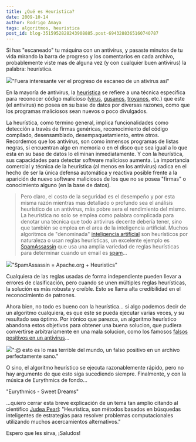 ```yaml
---
title: ¿Qué es Heurística?
date: 2009-10-14
author: Rodrigo Amaya
tags: algoritmos, heuristica
post_id: blog-3515952828243908885.post-6943288365160740787
---
```


Si has "escaneado" tu máquina con un antivirus, y pasaste minutos de tu vida mirando la barra de progreso y los comentarios en cada archivo, probablemente viste mas de alguna vez (y con cualquier buen antivirus) la palabra: heurística.

[![](http://4.bp.blogspot.com/_ayvorITawE4/StaLNqjxc3I/AAAAAAAACMY/PGHIFcanHw8/s320/searchradarpc.jpg)](http://4.bp.blogspot.com/_ayvorITawE4/StaLNqjxc3I/AAAAAAAACMY/PGHIFcanHw8/s1600-h/searchradarpc.jpg)"Fuera interesante ver el progreso de escaneo de un ativirus así"

En la mayoría de antivirus, la [heurística](http://es.wikipedia.org/wiki/Heur%C3%ADstica_%28inform%C3%A1tica%29) se refiere a una técnica especifica para reconocer código malicioso ([virus](http://es.wikipedia.org/wiki/Virus_%28inform%C3%A1tica%29), [gusanos](http://es.wikipedia.org/wiki/Gusano_%28inform%C3%A1tica%29), [troyanos](http://es.wikipedia.org/wiki/Caballo_de_Troya_%28inform%C3%A1tica%29), etc.) que este (el antivirus) no posea en su base de datos por diversas razones, como que los programas maliciosos sean nuevos o poco divulgados.

La heurística, como termino general, implica funcionalidades como detección a través de firmas genéricas, reconocimiento del código compilado, desensamblado, desempaquetamiento, entre otros. Recordemos que los antivirus, son como inmensos programas de listas negras, si encuentran algo en memoria o en el disco que sea igual a lo que esta en su base de datos lo eliminan inmediatamente. Y con la heurística, sus capacidades para detectar software malicioso aumenta. La importancia comercial y técnica de la heurística (al menos en los antivirus) radica en el hecho de ser la única defensa automática y reactiva posible frente a la aparición de nuevo software maliciosos de los que no se posea "firmas" o conocimiento alguno (en la base de datos).

> Pero claro, el costo de la seguridad es el desempeño y por esta misma razón mientras
> mas detallado o profundo sea el análisis heurístico de un antivirus, más pobre sera el
> rendimiento del mismo.
La heurística no solo se emplea como palabra complicada para denotar una técnica que todo antivirus decente debería tener, sino que también se emplea en el area de la inteligencia artificial. Muchos algoritmos de "denominada" [inteligencia artificial](http://es.wikipedia.org/wiki/Inteligencia_artificial) son heurísticos por naturaleza o usan reglas heurísticas, un excelente ejemplo es [SpamAssassin](http://spamassassin.apache.org/) que usa una amplia variedad de reglas heurísticas para determinar cuando un email es [spam](http://es.wikipedia.org/wiki/Spam)...

[![](http://upload.wikimedia.org/wikipedia/commons/b/b7/SpamAssassin_logo.png)](http://upload.wikimedia.org/wikipedia/commons/b/b7/SpamAssassin_logo.png)"SpamAssassin = Apache.org + Heuristics"

Cualquiera de las reglas usadas de forma independiente pueden llevar a errores de clasificación, pero cuando se unen múltiples reglas heurísticas, la solución es más robusta y creíble. Esto se llama alta credibilidad en el reconocimiento de patrones.

Ahora bien, no todo es bueno con la heurística... si algo podemos decir de un algoritmo cualquiera, es que este se pueda ejecutar varias veces, y su resultado sea óptimo. Por irónico que parezca, un algoritmo heurístico abandona estos objetivos para obtener una buena solucion, que pudiera convertirse arbitrariamente en una mala solucion, como los famosos [falsos positivos en un antivirus](http://foros.softonic.com/seguridad/antivirus-da-falsos-posivos-47252)...

[![](http://3.bp.blogspot.com/_ayvorITawE4/StaLOCESF3I/AAAAAAAACMg/hpNieJRhsrU/s320/utorrent-malware.png)](http://3.bp.blogspot.com/_ayvorITawE4/StaLOCESF3I/AAAAAAAACMg/hpNieJRhsrU/s1600-h/utorrent-malware.png)":@ esto es lo mas terrible del mundo, un falso positivo en un archivo perfectamente sano."

O sino, el algoritmo heurístico se ejecuta razonablemente rápido, pero no hay argumento de que esto siga sucediendo siempre. Finalmente, y con la música de Eurythmics de fondo...

"Eurythmics - Sweet Dreams"

...quiero cerrar esta breve explicación de un tema tan amplio citando al científico [Judea Pearl](http://en.wikipedia.org/wiki/Judea_Pearl): "Heurística, son métodos basados en búsquedas inteligentes de estrategias para resolver problemas computacionales utilizando muchos acercamientos alternativos."

Espero que les sirva, ¡Saludos!